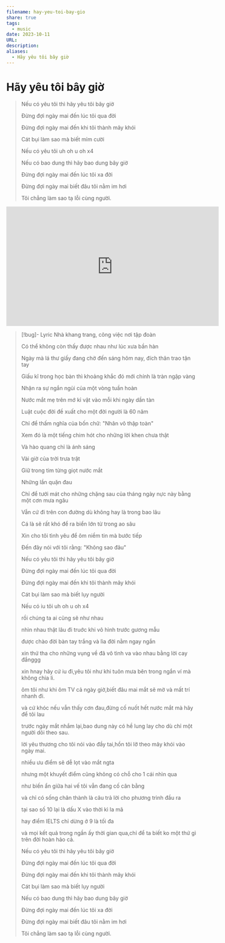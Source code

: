 ```yaml
---
filename: hay-yeu-toi-bay-gio
share: true
tags:
  - music
date: 2023-10-11
URL: 
description: 
aliases:
  - Hãy yêu tôi bây giờ
---
```


# Hãy yêu tôi bây giờ

> Nếu có yêu tôi thì hãy yêu tôi bây giờ
> 
> Đừng đợi ngày mai đến lúc tôi qua đời
> 
> Đừng đợi ngày mai đến khi tôi thành mây khói
> 
> Cát bụi làm sao mà biết mỉm cười
> 
> Nếu có yêu tôi uh oh u oh x4
> 
> Nếu có bao dung thì hãy bao dung bây giờ
> 
> Đừng đợi ngày mai đến lúc tôi xa đời
> 
> Đừng đợi ngày mai biết đâu tôi nằm im hơi
> 
> Tôi chẳng làm sao tạ lỗi cùng người.


<iframe width="560" height="315" src="https://www.youtube.com/embed/OGV30up_JvE?si=37GZGI3QnpybMKWu" title="YouTube video player" frameborder="0" allow="accelerometer; autoplay; clipboard-write; encrypted-media; gyroscope; picture-in-picture; web-share" allowfullscreen></iframe>



> [!bug]- Lyric
> Nhà khang trang, công việc nơi tập đoàn
> 
> Có thể không còn thấy được nhau như lúc xưa bần hàn
> 
> Ngày mà lá thư giấy đang chờ đến sáng hôm nay, đích thân trao tận tay
> 
> Giấu kĩ trong học bàn thì khoảng khắc đó mới chính là tràn ngập vàng
> 
> Nhận ra sự ngắn ngủi của một vòng tuần hoàn
> 
> Nước mắt mẹ trên mớ kỉ vật vào mỗi khi ngày dần tàn
> 
> Luật cuộc đời đề xuất cho một đời người là 60 năm
> 
> Chỉ để thấm nghĩa của bốn chữ: "Nhân vô thập toàn"
> 
> Xem đó là một tiếng chim hót cho những lời khen chưa thật
> 
> Và hào quang chỉ là ánh sáng
> 
> Vài giờ của trời trưa trật
> 
> Giữ trong tim từng giọt nước mắt
> 
> Những lần quặn đau
> 
> Chỉ để tưới mát cho những chặng sau của tháng ngày nực này bằng một cơn mưa ngâu
> 
> Vẫn cứ đi trên con đường dù không hay là trong bao lâu
> 
> Cá là sẽ rất khó để ra biển lớn từ trong ao sâu
> 
> Xin cho tôi tình yêu để ôm niềm tin mà bước tiếp
> 
> Đến đây nói với tôi rằng: "Không sao đâu"
> 
> Nếu có yêu tôi thì hãy yêu tôi bây giờ
> 
> Đừng đợi ngày mai đến lúc tôi qua đời
> 
> Đừng đợi ngày mai đến khi tôi thành mây khói
> 
> Cát bụi làm sao mà biết lụy người
> 
> Nếu có iu tôi uh oh u oh x4
> 
> rồi chúng ta ai cũng sẽ như nhau
> 
> nhìn nhau thật lâu đi truớc khi vô hình trước gương mẫu
> 
> được chào đời bàn tay trắng và lìa đời nằm ngay ngắn
> 
> xin thứ tha cho những vụng về đã vô tình va vào nhau bằng lời cay đắnggg
> 
> xin hnay hãy cứ iu đi,yêu tôi như khi tuôn mưa bên trong ngắn ví mà không  chia li.
> 
> ôm tôi như khi ôm TV cả ngày giờ,biết đâu mai mắt sẽ mờ và mất trí nhanh đi.
> 
> và cứ khóc nếu vẫn thấy cơn đau,đừng cố nuốt hết nước mắt mà hãy để tôi lau
> 
> trước ngày mắt nhắm lại,bao dung này có hề lung lay cho dù chỉ một người dõi theo sau.
> 
> lời yêu thương cho tôi nói vào đầy tai,hồn tôi lỡ theo mây khói vào ngày mai.
> 
> nhiều ưu điểm sẽ dễ lọt vào mắt ngta
> 
> nhưng một khuyết điểm cũng không có chỗ cho 1 cái nhìn qua
> 
> như biến ẩn giữa hai vế tôi vẫn đang cố cân bằng
> 
> và chỉ có sống chân thành là câu trả lời cho phương trình đầu ra
> 
> tại sao số 10 lại là dấu X vào thời kì la mã
> 
> hay điểm IELTS chỉ dừng ở 9 là tối đa
> 
> và mọi kết quả trong ngần ấy thời gian qua,chỉ để ta biết ko một thứ gì trên đời hoàn hảo cả.
> 
> Nếu có yêu tôi thì hãy yêu tôi bây giờ
> 
> Đừng đợi ngày mai đến lúc tôi qua đời
> 
> Đừng đợi ngày mai đến khi tôi thành mây khói
> 
> Cát bụi làm sao mà biết lụy người
> 
> Nếu có bao dung thì hãy bao dung bây giờ
> 
> Đừng đợi ngày mai đến lúc tôi xa đời
> 
> Đừng đợi ngày mai biết đâu tôi nằm im hơi
> 
> Tôi chẳng làm sao tạ lỗi cùng người.


